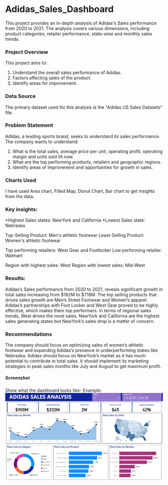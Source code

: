 # Adidas_Sales_Dashboard
This project provides an in-depth analysis of Adidas's Sales performance from 2020 to 2021. The analysis covers various dimensions, including product categories, retailer performance, state-wise and monthly sales trends.

### Project Overview
This project aims to:
1. Understand the overall sales performance of Adidas.
2. Factors affecting sales of the product.
3. Identify areas for improvement.

### Data Source
The primary dataset used for this analysis is the "Adidas US Sales Datasets" file.

### Problem Statement

Adidas, a leading sports brand, seeks to understand its sales performance. The company wants to understand:

1. What is the total sales, average price per unit, operating profit, operating margin and units sold till now.
2. What are the top performing products, retailers and  geographic regions.
3. Identify areas of improvement and opportunities for growth in sales.

### Charts Used
I have used Area chart, Filled Map, Donut Chart, Bar chart to get insights from the data.

### Key insights:

*Highest Sales states: NewYork and California 
*Lowest Sales state: Nebraska

Top-Selling Product: Men's athletic footwear
Least-Selling Product: Women's athletic footwear 

Top performing retailers: West Gear and Footlocker 
Low performing retailer: Walmart

Region with highest sales: West
Region with lowest sales: Mid-West

### Results:
Adidas’s Sales performance from 2020 to 2021, reveals significant growth in total sales increasing from $182M to $718M. The top selling products that drives sales growth are Men’s Street Footwear and Women’s apparel. Adidas’s partnerships with Foot Locker and West Gear proved to be highly effective, which makes them top performers. In terms of regional sales trends, West drives the most sales. NewYork and California are the highest sales generating states but NewYork’s sales drop is a matter of concern.

### Recommendations

The company should focus on optimizing sales of women’s athletic footwear and expanding Adidas’s presence in underperforming states like Nebraska. Adidas should focus on NewYork’s market as it has much potential to contribute in total sales. It should implement its marketing strategies in peak sales months like July and August to get maximum profit.

##### Screenshot

Show what the dashboard looks like- 
Example: ![Dashboard Preview](https://github.com/ujjwalofficial092/Adidas-Sales-Dashboard/blob/main/Dashboard%20image.png)
